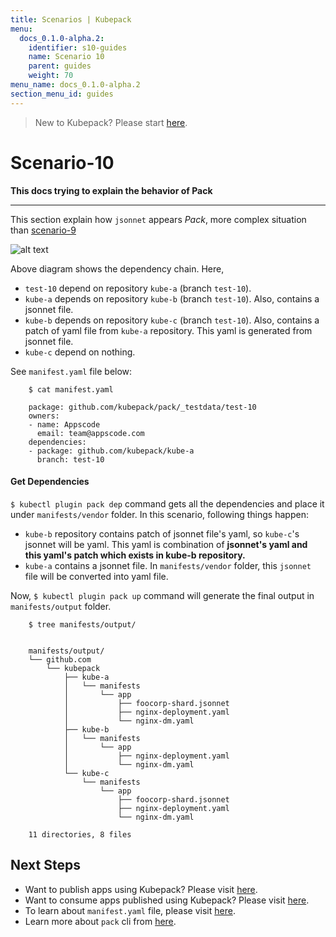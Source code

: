 ```yaml
---
title: Scenarios | Kubepack
menu:
  docs_0.1.0-alpha.2:
    identifier: s10-guides
    name: Scenario 10
    parent: guides
    weight: 70
menu_name: docs_0.1.0-alpha.2
section_menu_id: guides
---
```


> New to Kubepack? Please start [here](/docs/0.1.0-alpha.2/concepts/README).

# Scenario-10

**This docs trying to explain the behavior of Pack**
***

This section explain how `jsonnet` appears *Pack*,
more complex situation than [scenario-9](./snenario-9.md)

![alt text](/docs/0.1.0-alpha.2/_testdata/test-10/test-10.jpg)

Above diagram shows the dependency chain. Here,

 - `test-10` depend on repository `kube-a` (branch `test-10`).
 - `kube-a` depends on repository `kube-b` (branch `test-10`). Also, contains a jsonnet file.
 - `kube-b` depends on repository `kube-c` (branch `test-10`).
  Also, contains a patch of yaml file from `kube-a` repository.
 This yaml is generated from jsonnet file.
 - `kube-c` depend on nothing.

See `manifest.yaml` file below:

```console
    $ cat manifest.yaml

    package: github.com/kubepack/pack/_testdata/test-10
    owners:
    - name: Appscode
      email: team@appscode.com
    dependencies:
    - package: github.com/kubepack/kube-a
      branch: test-10

```

#### Get Dependencies

`$ kubectl plugin pack dep` command gets all the dependencies and place it under `manifests/vendor` folder.
 In this scenario, following things happen:

  - `kube-b` repository contains patch of jsonnet file's yaml,
   so `kube-c`'s jsonnet will be yaml. This yaml is combination of
   **jsonnet's yaml and this yaml's patch which exists in kube-b repository.**
  -  `kube-a` contains a jsonnet file.
  In `manifests/vendor` folder, this `jsonnet` file will be converted into yaml file.


Now, `$ kubectl plugin pack up` command will generate the final output in `manifests/output` folder.

```console
    $ tree manifests/output/


    manifests/output/
    └── github.com
        └── kubepack
            ├── kube-a
            │   └── manifests
            │       └── app
            │           ├── foocorp-shard.jsonnet
            │           ├── nginx-deployment.yaml
            │           └── nginx-dm.yaml
            ├── kube-b
            │   └── manifests
            │       └── app
            │           ├── nginx-deployment.yaml
            │           └── nginx-dm.yaml
            └── kube-c
                └── manifests
                    └── app
                        ├── foocorp-shard.jsonnet
                        ├── nginx-deployment.yaml
                        └── nginx-dm.yaml

    11 directories, 8 files
```

## Next Steps

- Want to publish apps using Kubepack? Please visit [here](/docs/0.1.0-alpha.2/concepts/how/publisher).
- Want to consume apps published using Kubepack? Please visit [here](/docs/0.1.0-alpha.2/concepts/how/user).
- To learn about `manifest.yaml` file, please visit [here](/docs/0.1.0-alpha.2/concepts/how/manifest).
- Learn more about `pack` cli from [here](/docs/0.1.0-alpha.2/concepts/how/cli).
